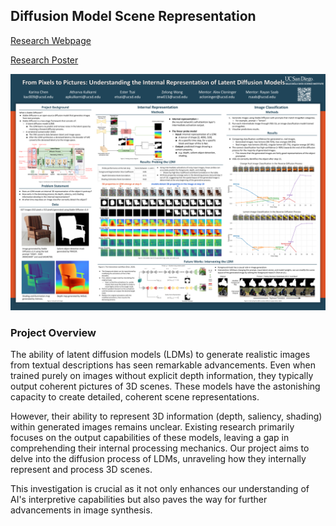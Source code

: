 ## Diffusion Model Scene Representation 

[Research Webpage](https://ester-tsai.github.io/diffusion-model-internal-representation/)

[Research Poster](pdf/Capstone_Poster.pdf)

<img src="images/Capstone.png?raw=true"/>

### Project Overview

The ability of latent diffusion models (LDMs) to generate realistic images from textual descriptions has seen remarkable advancements. Even when trained purely on images without explicit depth information, they typically output coherent pictures of 3D scenes. These models have the astonishing capacity to create detailed, coherent scene representations. 

However, their ability to represent 3D information (depth, saliency, shading) within generated images remains unclear. Existing research primarily focuses on the output capabilities of these models, leaving a gap in comprehending their internal processing mechanics. Our project aims to delve into the diffusion process of LDMs, unraveling how they internally represent and process 3D scenes. 

This investigation is crucial as it not only enhances our understanding of AI's interpretive capabilities but also paves the way for further advancements in image synthesis. 

